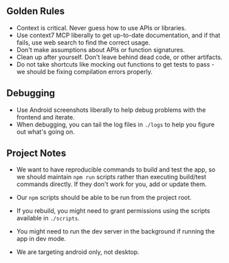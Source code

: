 ## Golden Rules

- Context is critical. Never guess how to use APIs or libraries.
- Use context7 MCP liberally to get up-to-date documentation, and if that fails, use web search to find the correct usage.
- Don't make assumptions about APIs or function signatures.
- Clean up after yourself. Don't leave behind dead code, or other artifacts.
- Do not take shortcuts like mocking out functions to get tests to pass - we should be fixing compilation errors properly.

## Debugging

- Use Android screenshots liberally to help debug problems with the frontend and iterate.
- When debugging, you can tail the log files in `./logs` to help you figure out what's going on.

## Project Notes

- We want to have reproducible commands to build and test the app, so we should maintain `npm run` scripts rather than executing build/test commands directly. If they don't work for you, add or update them.
- Our `npm` scripts should be able to be run from the project root.

- If you rebuild, you might need to grant permissions using the scripts available in `./scripts`.
- You might need to run the dev server in the background if running the app in dev mode.
- We are targeting android only, not desktop.
